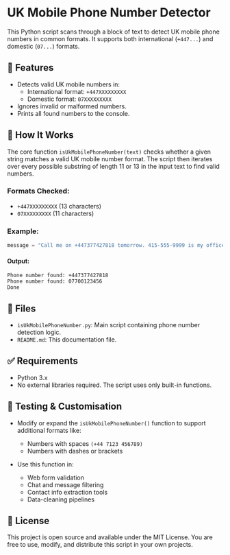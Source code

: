# UK Mobile Phone Number Detector

This Python script scans through a block of text to detect UK mobile phone numbers in common formats. It supports both international (`+447...`) and domestic (`07...`) formats.

## 📌 Features

- Detects valid UK mobile numbers in:
  - International format: `+447XXXXXXXXX`
  - Domestic format: `07XXXXXXXXX`
- Ignores invalid or malformed numbers.
- Prints all found numbers to the console.

## 🧠 How It Works

The core function `isUkMobilePhoneNumber(text)` checks whether a given string matches a valid UK mobile number format. The script then iterates over every possible substring of length 11 or 13 in the input text to find valid numbers.

### Formats Checked:

- `+447XXXXXXXXX` (13 characters)
- `07XXXXXXXXX` (11 characters)

### Example:
```python
message = "Call me on +447377427818 tomorrow. 415-555-9999 is my office line. But +447939939049 is my alternative mobile number. Also, try 07700123456 or 07123456789."
```

#### Output:
```
Phone number found: +447377427818
Phone number found: 07700123456
Done
```

## 📂 Files

- `isUkMobilePhoneNumber.py`: Main script containing phone number detection logic.
- `README.md`: This documentation file.

## ✅ Requirements

- Python 3.x
- No external libraries required. The script uses only built-in functions.

## 🧪 Testing & Customisation
- Modify or expand the `isUkMobilePhoneNumber()` function to support additional formats like:
  - Numbers with spaces `(+44 7123 456789)`
  - Numbers with dashes or brackets

- Use this function in:
  - Web form validation
  - Chat and message filtering
  - Contact info extraction tools
  - Data-cleaning pipelines
 
## 📝 License
This project is open source and available under the MIT License.
You are free to use, modify, and distribute this script in your own projects.
